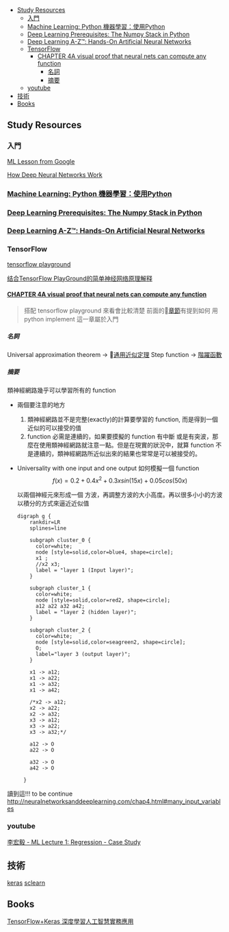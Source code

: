 
<!-- toc orderedList:0 depthFrom:1 depthTo:6 -->

* [Study Resources](#study-resources)
  * [入門](#入門)
  * [Machine Learning: Python 機器學習：使­用Pytho­n](#machine-learning-python-機器學習使用pythonhttpswwwgitbookcombookhtygithubmachine-learning-python)
  * [Deep Learning Prerequisites: The Numpy Stack in Python](#deep-learning-prerequisites-the-numpy-stack-in-pythonhttpswwwudemycomdeep-learning-prerequisites-the-numpy-stack-in-pythonlearnv4overview)
  * [Deep Learning A-Z™: Hands-On Artificial Neural Networks](#deep-learning-a-ztm-hands-on-artificial-neural-networkshttpswwwudemycomdeeplearninglearnv4overview)
  * [TensorFlow](#tensorflow)
    * [CHAPTER 4A visual proof that neural nets can compute any function](#chapter-4a-visual-proof-that-neural-nets-can-compute-any-functionhttpneuralnetworksanddeeplearningcomchap4html)
      * [名詞](#名詞)
      * [摘要](#摘要)
  * [youtube](#youtube)
* [技術](#技術)
* [Books](#books)

<!-- tocstop -->


## Study Resources

### 入門
[ML Lesson from Google](https://www.youtube.com/playlist?list=PLN9fv183LecmymGioYSgYpC-dAJ6wMKaE)

[How Deep Neural Networks Work](
https://www.youtube.com/watch?v=ILsA4nyG7I0&index=2&list=PLN9fv183LecmymGioYSgYpC-dAJ6wMKaE&t=79s)


### [Machine Learning: Python 機器學習：使­用Pytho­n](https://www.gitbook.com/book/htygithub/machine-learning-python)

### [Deep Learning Prerequisites: The Numpy Stack in Python](https://www.udemy.com/deep-learning-prerequisites-the-numpy-stack-in-python/learn/v4/overview)

### [Deep Learning A-Z™: Hands-On Artificial Neural Networks](https://www.udemy.com/deeplearning/learn/v4/overview)

### TensorFlow

[tensorflow playground](
http://playground.tensorflow.org/#activation=tanh&batchSize=10&dataset=circle&regDataset=reg-plane&learningRate=0.03&regularizationRate=0&noise=0&networkShape=4,2&seed=0.34635&showTestData=false&discretize=false&percTrainData=50&x=true&y=true&xTimesY=false&xSquared=false&ySquared=false&cosX=false&sinX=false&cosY=false&sinY=false&collectStats=false&problem=classification&initZero=false&hideText=false)

[结合TensorFlow PlayGround的简单神经网络原理解释](http://hp.stuhome.net/index.php/2016/10/15/tensorflow-playground/)

#### [CHAPTER 4A visual proof that neural nets can compute any function](http://neuralnetworksanddeeplearning.com/chap4.html)
> 搭配 tensorflow playground 來看會比較清楚
> 前面的[章節](http://neuralnetworksanddeeplearning.com/chap4.html)有提到如何 用 python implement
> 這一章屬於入門

##### 名詞
Universal approximation theorem -> [通用近似定理](https://en.wikipedia.org/wiki/Universal_approximation_theorem)
Step function -> [階躍函數](https://zh.wikipedia.org/wiki/%E9%98%B6%E8%B7%83%E5%87%BD%E6%95%B0)

##### 摘要

類神經網路幾乎可以學習所有的 function

* 兩個要注意的地方
  1. 類神經網路並不是完整(exactly)的計算要學習的 function, 而是得到一個近似的可以接受的值
  2. function 必需是連續的，如果要摸擬的 function 有中斷 或是有突波，那麼在使用類神經網路就注意一點。但是在現實的狀況中，就算 function 不是連續的，類神經網路所近似出來的結果也常常是可以被接受的。

* Universality with one input and one output
  如何模擬一個 function   
  $$ f(x) = 0.2 + 0.4x^2 + 0.3xsin(15x) + 0.05 cos(50x) $$

  以兩個神經元來形成一個 方波，再調整方波的大小高度。再以很多小小的方波以積分的方式來逼近近似值
  ```viz
  digraph g {
      rankdir=LR
      splines=line

      subgraph cluster_0 {
        color=white;
        node [style=solid,color=blue4, shape=circle];
        x1 ;
        //x2 x3;
        label = "layer 1 (Input layer)";
      }

      subgraph cluster_1 {
        color=white;
        node [style=solid,color=red2, shape=circle];
        a12 a22 a32 a42;
        label = "layer 2 (hidden layer)";
      }

      subgraph cluster_2 {
        color=white;
        node [style=solid,color=seagreen2, shape=circle];
        O;
        label="layer 3 (output layer)";
      }

      x1 -> a12;
      x1 -> a22;
      x1 -> a32;
      x1 -> a42;

      /*x2 -> a12;
      x2 -> a22;
      x2 -> a32;
      x3 -> a12;
      x3 -> a22;
      x3 -> a32;*/

      a12 -> O
      a22 -> O

      a32 -> O
      a42 -> O

    }
  ```

讀到這!!!
to be continue
http://neuralnetworksanddeeplearning.com/chap4.html#many_input_variables

### youtube

[李宏毅 - ML Lecture 1: Regression - Case Study](https://www.youtube.com/watch?v=fegAeph9UaA_)


## 技術
[keras](https://keras.io/)
[sclearn](http://scikit-learn.org/stable/)

## Books

[TensorFlow+Keras 深度學習人工智慧實務應用 ](https://www.tenlong.com.tw/products/9789864342167)
